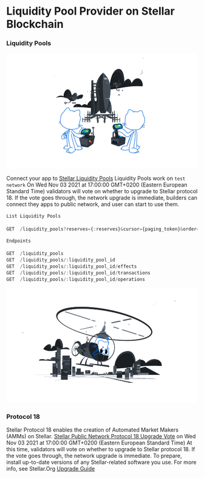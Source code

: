 # Liquidity Pool Provider on Stellar Blockchain

### Liquidity Pools

![GitHub Logo](/images/joined.svg)

Connect your app to [Stellar Liquidity Pools](https://developers.stellar.org/api/resources/liquiditypools/)
Liquidity Pools work on  `test network`
On Wed Nov 03 2021 at 17:00:00 GMT+0200 (Eastern European Standard Time) validators will vote on whether to upgrade to Stellar protocol 18. If the vote goes through, the network upgrade is immediate, builders can connect they apps to public network, and user can start to use them.

```js
List Liquidity Pools

GET  /liquidity_pools?reserves={:reserves}&cursor={paging_token}&order={asc,desc}&limit={1-200}
```

```js
Endpoints

GET  /liquidity_pools
GET  /liquidity_pools/:liquidity_pool_id
GET  /liquidity_pools/:liquidity_pool_id/effects
GET  /liquidity_pools/:liquidity_pool_id/transactions
GET  /liquidity_pools/:liquidity_pool_id/operations
```

![GitHub Logo](/images/repo.svg)

### Protocol 18

Stellar Protocol 18 enables the creation of Automated Market Makers (AMMs) on Stellar.
[Stellar Public Network Protocol 18 Upgrade Vote](https://status.stellar.org/incidents/d8d1phjglcr3) on Wed Nov 03 2021 at 17:00:00 GMT+0200 (Eastern European Standard Time)
At this time, validators will vote on whether to upgrade to Stellar protocol 18. If the vote goes through, the network upgrade is immediate. To prepare, install up-to-date versions of any Stellar-related software you use. For more info, see Stellar.Org [Upgrade Guide](https://stellar.org/developers-blog/protocol-18-upgrade-guide)

